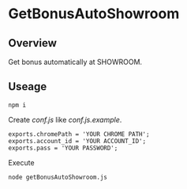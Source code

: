# GetBonusAutoShowroom

## Overview
Get bonus automatically at SHOWROOM.

## Useage
```
npm i
```
Create *conf.js* like *conf.js.example*.
```
exports.chromePath = 'YOUR CHROME PATH';
exports.account_id = 'YOUR ACCOUNT_ID';
exports.pass = 'YOUR PASSWORD';
```

Execute
```
node getBonusAutoShowroom.js
```